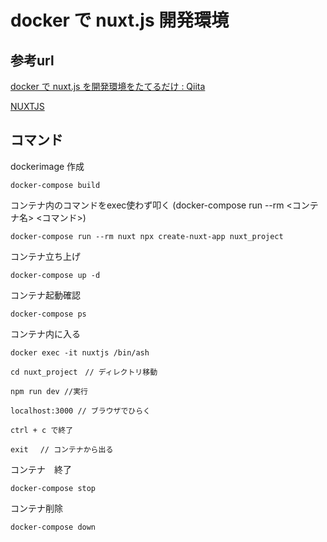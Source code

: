 # docker で nuxt.js 開発環境

## 参考url

[docker で nuxt.js を開発環境をたてるだけ : Qiita](https://qiita.com/kitsuki00/items/ed51dbb254bcc6c94fbd)

[NUXTJS](https://ja.nuxtjs.org/)

## コマンド

 dockerimage 作成 

```shell
docker-compose build 
```

コンテナ内のコマンドをexec使わず叩く
(docker-compose run --rm <コンテナ名> <コマンド>)
```shell
docker-compose run --rm nuxt npx create-nuxt-app nuxt_project
```
コンテナ立ち上げ
```shell
docker-compose up -d
```
コンテナ起動確認
```shell
docker-compose ps
```
コンテナ内に入る

```
docker exec -it nuxtjs /bin/ash

cd nuxt_project　// ディレクトリ移動

npm run dev //実行

localhost:3000 // ブラウザでひらく

ctrl + c で終了

exit 　// コンテナから出る
```

コンテナ　終了
```shell
docker-compose stop
```

コンテナ削除
```shell
docker-compose down
```

